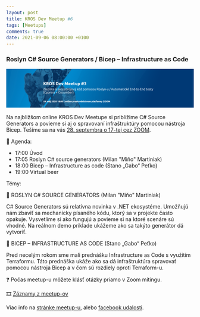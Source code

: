 ```yaml
---
layout: post
title: KROS Dev Meetup ‎#6
tags: [Meetups]
comments: true
date: 2021-09-06 08:00:00 +0100
---
```


### Roslyn C# Source Generators / Bicep – Infrastructure as Code

![meetup](/assets/images/meetups/devmeetup3.png)

Na najbližšom online KROS Dev Meetupe si priblížime C# Source Generators a povieme si aj o spravovaní infraštruktúry pomocou nástroja Bicep. Tešíme sa na vás [28. septembra o 17-tej cez ZOOM](https://us02web.zoom.us/j/83430269392).

📅 Agenda:

- 17:00 Úvod
- 17:05 Roslyn C# source generators (Milan "Miňo" Martiniak)
- 18:00 Bicep – Infrastructure as code (Stano „Gabo“ Peťko)
- 19:00 Virtual beer

Témy:

📣 ROSLYN C# SOURCE GENERATORS (Milan "Miňo" Martiniak)

C# Source Generators sú relatívna novinka v .NET ekosystéme. Umožňujú nám zbaviť sa mechanicky písaného kódu, ktorý sa v projekte často opakuje.
Vysvetlíme si ako fungujú a povieme si na ktoré scenáre sú vhodné. Na reálnom demo príklade ukážeme ako sa takýto generátor dá vytvoriť.

📣 BICEP – INFRASTRUCTURE AS CODE (Stano „Gabo“ Peťko)

Pred necelým rokom sme mali prednášku Infrastructure as Code s využitím Terraformu. Táto prednáška ukáže ako sa dá infraštruktúra spravovať pomocou nástroja Bicep a v čom sú rozdiely oproti Terraform-u.

❓ Počas meetup-u môžete klásť otázky priamo v Zoom mítingu.

🎞️ [Záznamy z meetup-ov](https://www.youtube.com/playlist?list=PLuLCIjnOyIav8FRwQzwgdhVHTa8aEWleQ)

Viac info na [stránke meetup-u](https://www.meetup.com/en-AU/KROS-Dev-Meetup/events/280378311/), alebo [facebook udalosti](https://www.facebook.com/events/236230228279430).

